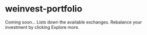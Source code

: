 # weinvest-portfolio
Coming soon...
Lists down the available exchanges. Rebalance your investment by clicking Explore more.
